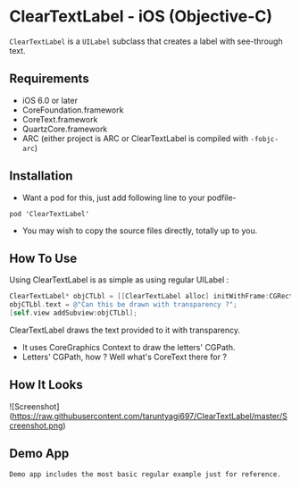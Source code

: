 # ClearTextLabel - iOS (Objective-C)

`ClearTextLabel` is a `UILabel` subclass that creates a label with see-through text.

## Requirements
* iOS 6.0 or later
* CoreFoundation.framework
* CoreText.framework
* QuartzCore.framework
* ARC (either project is ARC or ClearTextLabel is compiled with `-fobjc-arc`)

## Installation
* Want a pod for this, just add following line to your podfile-
```
pod 'ClearTextLabel'
```

* You may wish to copy the source files directly, totally up to you.

## How To Use

Using ClearTextLabel is as simple as using regular UILabel :
```objective-c
ClearTextLabel* objCTLbl = [[ClearTextLabel alloc] initWithFrame:CGRectMake(20, 100, 280, 368)];
objCTLbl.text = @"Can this be drawn with transparency ?";
[self.view addSubview:objCTLbl];
```

ClearTextLabel draws the text provided to it with transparency.
* It uses CoreGraphics Context to draw the letters' CGPath.
* Letters' CGPath, how ? Well what's CoreText there for ?


## How It Looks
![Screenshot] (https://raw.githubusercontent.com/taruntyagi697/ClearTextLabel/master/Screenshot.png)

    
## Demo App
    Demo app includes the most basic regular example just for reference.